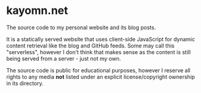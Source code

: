# kayomn.net

The source code to my personal website and its blog posts.

It is a statically served website that uses client-side JavaScript for dynamic content retrieval like the blog and GitHub feeds. Some may call this "serverless", however I don't think that makes sense as the content is still being served from a server - just not my own.

The source code is public for educational purposes, however I reserve all rights to any media **not** listed under an explicit license/copyright ownership in its directory.
